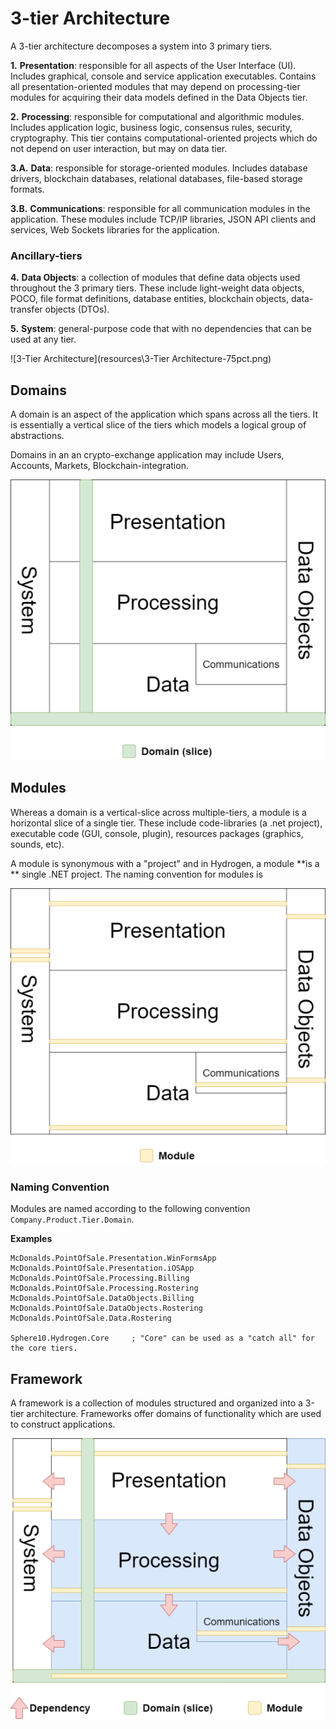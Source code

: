 # 3-tier Architecture

A  3-tier architecture decomposes a system into 3 primary tiers.

**1.**  **Presentation**: responsible for all aspects of the User Interface (UI). Includes graphical, console and service application executables. Contains all presentation-oriented modules that may depend on processing-tier modules for acquiring their data models defined in the Data Objects tier.

**2.**  **Processing**: responsible for computational and algorithmic modules. Includes application logic, business logic, consensus rules, security, cryptography.  This tier contains computational-oriented projects which do not depend on user interaction, but may on data tier.

**3.A.**  **Data**: responsible for storage-oriented modules. Includes database drivers, blockchain databases, relational databases, file-based storage formats.

**3.B.** **Communications**: responsible for all communication modules in the application. These modules include TCP/IP libraries, JSON API clients and services, Web Sockets libraries for the application.

### Ancillary-tiers

**4.** **Data Objects**: a collection of modules that define data objects used throughout the 3 primary tiers. These include light-weight data objects, POCO, file format definitions, database entities, blockchain objects, data-transfer objects (DTOs).

**5.** **System**: general-purpose code that with no dependencies that can be used at any tier.

![3-Tier Architecture](resources\3-Tier Architecture-75pct.png)



## Domains

A domain is an aspect of the application which spans across all the tiers. It is essentially a vertical slice of the tiers which models a logical group of abstractions.

Domains in an an crypto-exchange application may include Users, Accounts, Markets, Blockchain-integration.

![Domains](resources\Domains-75pct.png)



## Modules

Whereas a domain is a vertical-slice across multiple-tiers, a  module is a horizontal slice of a single tier. These include code-libraries (a .net project), executable code (GUI, console, plugin), resources packages (graphics, sounds, etc). 

A module is synonymous with a "project" and in Hydrogen, a module **is a ** single .NET project. The naming convention for modules is

![Modules](resources\Modules-75pct.png)

### Naming Convention

Modules are named according to the following convention `Company.Product.Tier.Domain`.

**Examples**

```
McDonalds.PointOfSale.Presentation.WinFormsApp
McDonalds.PointOfSale.Presentation.iOSApp
McDonalds.PointOfSale.Processing.Billing
McDonalds.PointOfSale.Processing.Rostering
McDonalds.PointOfSale.DataObjects.Billing  
McDonalds.PointOfSale.DataObjects.Rostering
McDonalds.PointOfSale.Data.Rostering

Sphere10.Hydrogen.Core     ; "Core" can be used as a "catch all" for the core tiers.
```



## Framework

A framework is a collection of modules structured and organized into a 3-tier architecture. Frameworks offer domains of functionality which are used to construct applications.

![Framework](resources\Framework-75pct.png)

